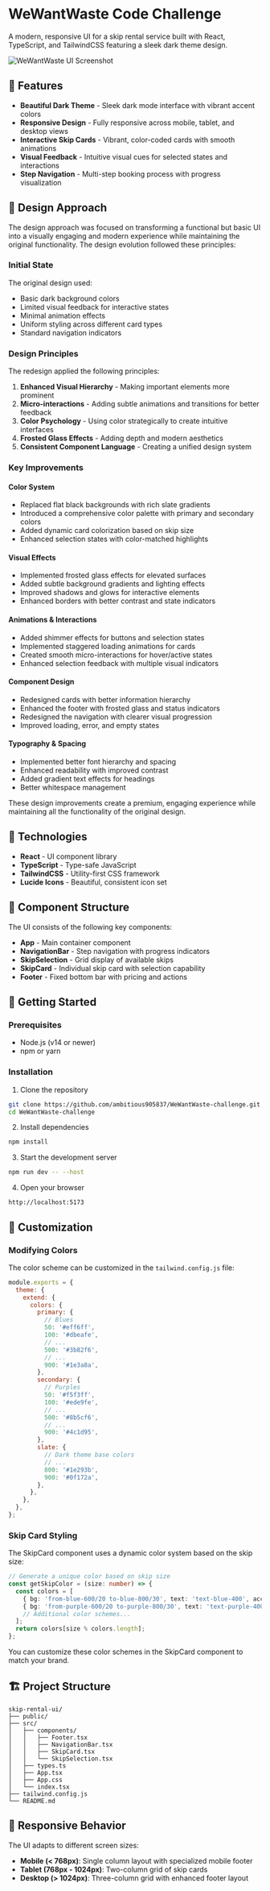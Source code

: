 # WeWantWaste Code Challenge

A modern, responsive UI for a skip rental service built with React, TypeScript, and TailwindCSS featuring a sleek dark theme design.

![WeWantWaste UI Screenshot](https://github.com/Ambitious905837/WeWantWaste-challenge/blob/master/src/assets/Screenshot_173.png?text=WeWantWaste+Code+Challenge+UI)

## 🌟 Features

- **Beautiful Dark Theme** - Sleek dark mode interface with vibrant accent colors
- **Responsive Design** - Fully responsive across mobile, tablet, and desktop views
- **Interactive Skip Cards** - Vibrant, color-coded cards with smooth animations
- **Visual Feedback** - Intuitive visual cues for selected states and interactions
- **Step Navigation** - Multi-step booking process with progress visualization

## 🎨 Design Approach

The design approach was focused on transforming a functional but basic UI into a visually engaging and modern experience while maintaining the original functionality. The design evolution followed these principles:

### Initial State

The original design used:
- Basic dark background colors
- Limited visual feedback for interactive states
- Minimal animation effects
- Uniform styling across different card types
- Standard navigation indicators

### Design Principles

The redesign applied the following principles:

1. **Enhanced Visual Hierarchy** - Making important elements more prominent
2. **Micro-interactions** - Adding subtle animations and transitions for better feedback
3. **Color Psychology** - Using color strategically to create intuitive interfaces
4. **Frosted Glass Effects** - Adding depth and modern aesthetics
5. **Consistent Component Language** - Creating a unified design system

### Key Improvements

#### Color System
- Replaced flat black backgrounds with rich slate gradients
- Introduced a comprehensive color palette with primary and secondary colors
- Added dynamic card colorization based on skip size
- Enhanced selection states with color-matched highlights

#### Visual Effects
- Implemented frosted glass effects for elevated surfaces
- Added subtle background gradients and lighting effects
- Improved shadows and glows for interactive elements
- Enhanced borders with better contrast and state indicators

#### Animations & Interactions
- Added shimmer effects for buttons and selection states
- Implemented staggered loading animations for cards
- Created smooth micro-interactions for hover/active states
- Enhanced selection feedback with multiple visual indicators

#### Component Design
- Redesigned cards with better information hierarchy
- Enhanced the footer with frosted glass and status indicators
- Redesigned the navigation with clearer visual progression
- Improved loading, error, and empty states

#### Typography & Spacing
- Implemented better font hierarchy and spacing
- Enhanced readability with improved contrast
- Added gradient text effects for headings
- Better whitespace management

These design improvements create a premium, engaging experience while maintaining all the functionality of the original design.

## 🔧 Technologies

- **React** - UI component library
- **TypeScript** - Type-safe JavaScript
- **TailwindCSS** - Utility-first CSS framework
- **Lucide Icons** - Beautiful, consistent icon set

## 🧱 Component Structure

The UI consists of the following key components:

- **App** - Main container component
- **NavigationBar** - Step navigation with progress indicators
- **SkipSelection** - Grid display of available skips
- **SkipCard** - Individual skip card with selection capability
- **Footer** - Fixed bottom bar with pricing and actions

## 🚀 Getting Started

### Prerequisites

- Node.js (v14 or newer)
- npm or yarn

### Installation

1. Clone the repository

```bash
git clone https://github.com/ambitious905837/WeWantWaste-challenge.git
cd WeWantWaste-challenge
```

2. Install dependencies

```bash
npm install
```

3. Start the development server

```bash
npm run dev -- --host
```

4. Open your browser

```
http://localhost:5173
```

## 💅 Customization

### Modifying Colors

The color scheme can be customized in the `tailwind.config.js` file:

```javascript
module.exports = {
  theme: {
    extend: {
      colors: {
        primary: {
          // Blues
          50: '#eff6ff',
          100: '#dbeafe',
          // ...
          500: '#3b82f6',
          // ...
          900: '#1e3a8a',
        },
        secondary: {
          // Purples
          50: '#f5f3ff',
          100: '#ede9fe',
          // ...
          500: '#8b5cf6',
          // ...
          900: '#4c1d95',
        },
        slate: {
          // Dark theme base colors
          // ...
          800: '#1e293b',
          900: '#0f172a',
        },
      },
    },
  },
};
```

### Skip Card Styling

The SkipCard component uses a dynamic color system based on the skip size:

```typescript
// Generate a unique color based on skip size
const getSkipColor = (size: number) => {
  const colors = [
    { bg: 'from-blue-600/20 to-blue-800/30', text: 'text-blue-400', accent: 'blue-500', border: 'border-blue-500/50' },
    { bg: 'from-purple-600/20 to-purple-800/30', text: 'text-purple-400', accent: 'purple-500', border: 'border-purple-500/50' },
    // Additional color schemes...
  ];
  return colors[size % colors.length];
};
```

You can customize these color schemes in the SkipCard component to match your brand.

## 🏗️ Project Structure

```
skip-rental-ui/
├── public/
├── src/
│   ├── components/
│   │   ├── Footer.tsx
│   │   ├── NavigationBar.tsx
│   │   ├── SkipCard.tsx
│   │   └── SkipSelection.tsx
│   ├── types.ts
│   ├── App.tsx
│   ├── App.css
│   └── index.tsx
├── tailwind.config.js
└── README.md
```

## 📱 Responsive Behavior

The UI adapts to different screen sizes:

- **Mobile (< 768px)**: Single column layout with specialized mobile footer
- **Tablet (768px - 1024px)**: Two-column grid of skip cards
- **Desktop (> 1024px)**: Three-column grid with enhanced footer layout